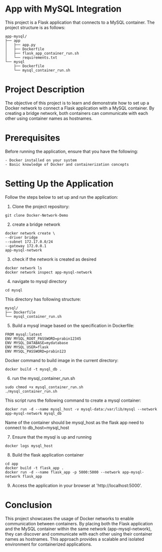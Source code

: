 # App with MySQL Integration

This project is a Flask application that connects to a MySQL container. The project structure is as follows:

```
app-mysql/
├── app
│   ├── app.py
│   ├── Dockerfile
│   ├── flask_app_container_run.sh
│   └── requirements.txt
└── mysql
    ├── Dockerfile
    └── mysql_container_run.sh

```

# Project Description

The objective of this project is to learn and demonstrate how to set up a Docker network to connect a Flask application with a MySQL container. By creating a bridge network, both containers can communicate with each other using container names as hostnames.

# Prerequisites

Before running the application, ensure that you have the following:

	- Docker installed on your system
	- Basic knowledge of Docker and containerization concepts

# Setting Up the Application

Follow the steps below to set up and run the application:

1. Clone the project repository:

```
git clone Docker-Network-Demo
```

2. create a bridge network

```
docker network create \
--driver bridge
--subnet 172.17.0.0/24
--gateway 172.0.0.1
app-mysql-network
```

3. check if the network is created as desired

```
docker network ls 
docker network inspect app-mysql-network
```

4. navigate to mysql directory

```
cd mysql
```

This directory has following structure:

```
mysql/
├── Dockerfile
└── mysql_container_run.sh
```
5. Build a mysql image based on the specification in Dockerfile:

```
FROM mysql:latest
ENV MYSQL_ROOT_PASSWORD=prabin12345
ENV MYSQL_DATABASE=mydatabase
ENV MYSQL_USER=flask
ENV MYSQL_PASSWORD=prabin123
```
Docker command to build image in the current directory:

```
docker build -t mysql_db .
```

6. run the mysql_container_run.sh

```
sudo chmod +x mysql_container_run.sh
./mysql_container_run.sh
```

This script runs the following command to create a mysql container:

```
docker run -d --name mysql_host -v mysql-data:/var/lib/mysql --network app-mysql-network mysql_db
```

Name of the container should be mysql_host as the flask app need to connect to db_host=mysql_host

7. Ensure that the mysql is up and running

```
docker logs mysql_host
```

8. Build the flask application container

```
cd app
docker build -t flask_app .
docker run -d --name flask_app -p 5000:5000 --network app-mysql-network flask_app
```
9. Access the application in your browser at 'http://localhost:5000'.


# Conclusion

This project showcases the usage of Docker networks to enable communication between containers. By placing both the Flask application and the MySQL container within the same network (app-mysql-network), they can discover and communicate with each other using their container names as hostnames. This approach provides a scalable and isolated environment for containerized applications.


